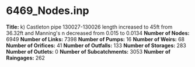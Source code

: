 # 6469_Nodes.inp
**Title:** k)  Castleton pipe 130027-130026 length increased to 45ft from 36.32ft and Manning's n decreased from 0.015 to 0.0134
**Number of Nodes:** 6949
**Number of Links:** 7398
**Number of Pumps:** 16
**Number of Weirs:** 68
**Number of Orifices:** 41
**Number of Outfalls:** 133
**Number of Storages:** 283
**Number of Outlets:** 0
**Number of Subcatchments:** 3053
**Number of Raingages:** 262
